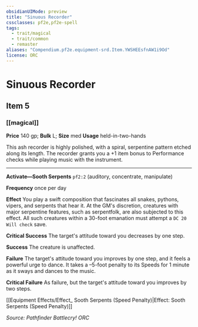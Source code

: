 ```yaml
---
obsidianUIMode: preview
title: "Sinuous Recorder"
cssclasses: pf2e,pf2e-spell
tags:
  - trait/magical
  - trait/common
  - remaster
aliases: "Compendium.pf2e.equipment-srd.Item.YWSHEEsfnAW1i9Od"
license: ORC
---
```

# Sinuous Recorder
## Item 5
### [[magical]]


**Price** 140 gp; 
**Bulk** L; **Size** med
**Usage** held-in-two-hands

This ash recorder is highly polished, with a spiral, serpentine pattern etched along its length. The recorder grants you a +1 item bonus to Performance checks while playing music with the instrument.

* * *

**Activate—Sooth Serpents** `pf2:2` (auditory, concentrate, manipulate)

**Frequency** once per day

**Effect** You play a swift composition that fascinates all snakes, pythons, vipers, and serpents that hear it. At the GM's discretion, creatures with major serpentine features, such as serpentfolk, are also subjected to this effect. All such creatures within a 30-foot emanation must attempt a `DC 20 Will check` save.

**Critical Success** The target's attitude toward you decreases by one step.

**Success** The creature is unaffected.

**Failure** The target's attitude toward you improves by one step, and it feels a powerful urge to dance. It takes a –5-foot penalty to its Speeds for 1 minute as it sways and dances to the music.

**Critical Failure** As failure, but the target's attitude toward you improves by two steps.

[[Equipment Effects/Effect_ Sooth Serpents (Speed Penalty)|Effect: Sooth Serpents (Speed Penalty)]]

*Source: Pathfinder Battlecry!*
*ORC*